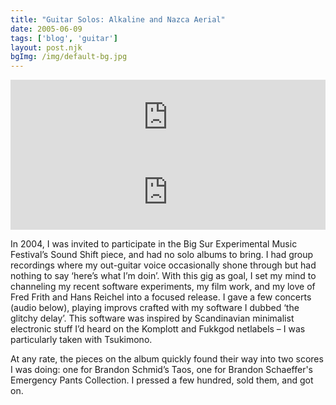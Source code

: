 ```yaml
---
title: "Guitar Solos: Alkaline and Nazca Aerial"
date: 2005-06-09
tags: ['blog', 'guitar']
layout: post.njk
bgImg: /img/default-bg.jpg
---
```


<iframe style="border: 0; width: 100%; height: 120px;" src="https://bandcamp.com/EmbeddedPlayer/album=3669096165/size=large/bgcol=ffffff/linkcol=0687f5/tracklist=false/artwork=small/transparent=true/" seamless><a href="https://listenfastermusic.bandcamp.com/album/alkaline">Alkaline by Ben McAllister</a></iframe>

<iframe style="border: 0; width: 100%; height: 120px;" src="https://bandcamp.com/EmbeddedPlayer/album=1008872984/size=large/bgcol=ffffff/linkcol=0687f5/tracklist=false/artwork=small/transparent=true/" seamless><a href="https://listenfastermusic.bandcamp.com/album/nazca-aerial">Nazca Aerial by Ben McAllister</a></iframe>


In 2004, I was invited to participate in the Big Sur Experimental
Music Festival’s Sound Shift piece, and had no solo albums to bring.  I
had group recordings where my out-guitar voice occasionally shone
through but had nothing to say ‘here’s what I’m doin’.  With this gig
as goal, I set my mind to channeling my recent software experiments, my
film work, and my love of Fred Frith and Hans Reichel into a focused
release.  I gave a few concerts (audio below), playing improvs crafted
with my software I dubbed ‘the glitchy delay’.  This software was
inspired by Scandinavian minimalist electronic stuff I’d heard on the
Komplott and Fukkgod netlabels – I was particularly taken with
Tsukimono.  

At any rate, the pieces on the album quickly found their way into two scores I was doing: one for Brandon Schmid’s Taos, one for Brandon Schaeffer's Emergency Pants Collection.  I pressed a few hundred, sold them, and got on.  
